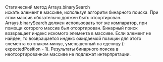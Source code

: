 Статический метод Arrays.binarySearch  
искать элемент в массиве, используя алгоритм бинарного поиска. При этом массив обязательно должен быть отсортирован. Arrays.binarySearch должен использовать тот же компаратор, при помощи которого массив был отсортирован. Бинарный поиск возвращает индекс искомого элемента в массиве. Если элемент не найден, то возвращается индекс ожидаемой позиции для этого элемента со знаком минус, уменьшенный на еденицу (- expectedPosition - 1). Результаты бинарного поиска в неотсортированном массиве не подлежат интерпретации.